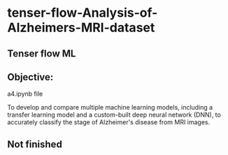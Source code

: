 # tenser-flow-Analysis-of-Alzheimers-MRI-dataset
## Tenser flow  ML 
## Objective:
a4.ipynb file 

To develop and compare multiple machine learning models, including a transfer learning model and a custom-built deep neural network (DNN), to accurately classify the stage of Alzheimer's disease from MRI images. 

## Not finished
